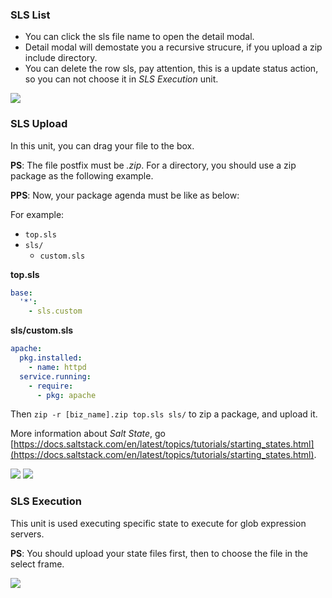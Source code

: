 ### SLS List

- You can click the sls file name to open the detail modal.
- Detail modal will demostate you a recursive strucure, if you upload a zip include directory.
- You can delete the row sls, pay attention, this is a update status action, so you can not choose it in *SLS Execution* unit.

<img src="https://github.com/MiracleYoung/MiracleOps/raw/master/static/images/doc/mo/sls_list.png" class="img-responsive">

### SLS Upload

In this unit, you can drag your file to the box.

**PS**: The file postfix must be *.zip*. For a directory, you should use a zip package as the following example.

**PPS**: Now, your package agenda must be like as below:

For example:

- `top.sls`
- `sls/`
    - `custom.sls`

**top.sls**
```yaml
base:
  '*':
    - sls.custom
```

**sls/custom.sls**
```yaml
apache:
  pkg.installed:
    - name: httpd
  service.running:
    - require:
      - pkg: apache
```

Then `zip -r [biz_name].zip top.sls sls/` to zip a package, and upload it.

More information about *Salt State*, go [https://docs.saltstack.com/en/latest/topics/tutorials/starting_states.html](https://docs.saltstack.com/en/latest/topics/tutorials/starting_states.html).

<img src="https://github.com/MiracleYoung/MiracleOps/raw/master/static/images/doc/mo/sls_upload.png" class="img-responsive">

<img src="https://github.com/MiracleYoung/MiracleOps/raw/master/static/images/doc/mo/sls_upload_structure.png" class="img-responsive">

### SLS Execution

This unit is used executing specific state to execute for glob expression servers.

**PS**: You should upload your state files first, then to choose the file in the select frame.

<img src="https://github.com/MiracleYoung/MiracleOps/raw/master/static/images/doc/mo/sls_execution.png" class="img-responsive">